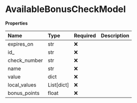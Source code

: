 # AvailableBonusCheckModel

**Properties**

| Name         | Type       | Required | Description |
| :----------- | :--------- | :------- | :---------- |
| expires_on   | str        | ❌       |             |
| id\_         | str        | ❌       |             |
| check_number | str        | ❌       |             |
| name         | str        | ❌       |             |
| value        | dict       | ❌       |             |
| local_values | List[dict] | ❌       |             |
| bonus_points | float      | ❌       |             |

<!-- This file was generated by liblab | https://liblab.com/ -->
